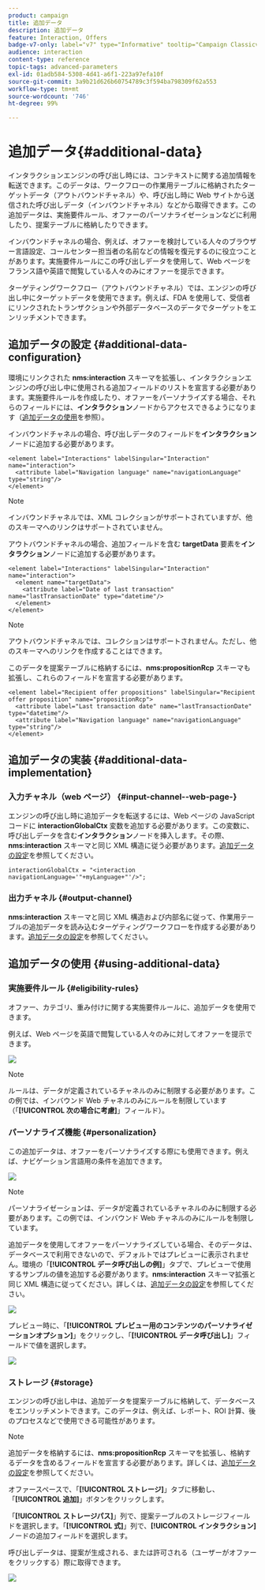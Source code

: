 ```yaml
---
product: campaign
title: 追加データ
description: 追加データ
feature: Interaction, Offers
badge-v7-only: label="v7" type="Informative" tooltip="Campaign Classicv7 にのみ適用"
audience: interaction
content-type: reference
topic-tags: advanced-parameters
exl-id: 01adb584-5308-4d41-a6f1-223a97efa10f
source-git-commit: 3a9b21d626b60754789c3f594ba798309f62a553
workflow-type: tm+mt
source-wordcount: '746'
ht-degree: 99%

---
```


# 追加データ{#additional-data}



インタラクションエンジンの呼び出し時には、コンテキストに関する追加情報を転送できます。このデータは、ワークフローの作業用テーブルに格納されたターゲットデータ（アウトバウンドチャネル）や、呼び出し時に Web サイトから送信された呼び出しデータ（インバウンドチャネル）などから取得できます。この追加データは、実施要件ルール、オファーのパーソナライゼーションなどに利用したり、提案テーブルに格納したりできます。

インバウンドチャネルの場合、例えば、オファーを検討している人々のブラウザー言語設定、コールセンター担当者の名前などの情報を復元するのに役立つことがあります。実施要件ルールにこの呼び出しデータを使用して、Web ページをフランス語や英語で閲覧している人々のみにオファーを提示できます。

ターゲティングワークフロー（アウトバウンドチャネル）では、エンジンの呼び出し中にターゲットデータを使用できます。例えば、FDA を使用して、受信者にリンクされたトランザクションや外部データベースのデータでターゲットをエンリッチメントできます。

## 追加データの設定 {#additional-data-configuration}

環境にリンクされた **nms:interaction** スキーマを拡張し、インタラクションエンジンの呼び出し中に使用される追加フィールドのリストを宣言する必要があります。実施要件ルールを作成したり、オファーをパーソナライズする場合、それらのフィールドには、**インタラクション**&#x200B;ノードからアクセスできるようになります（[追加データの使用](#using-additional-data)を参照）。

インバウンドチャネルの場合、呼び出しデータのフィールドを&#x200B;**インタラクション**&#x200B;ノードに追加する必要があります。

```
<element label="Interactions" labelSingular="Interaction" name="interaction">
  <attribute label="Navigation language" name="navigationLanguage" type="string"/>
</element>
```

>[!NOTE]
>
>インバウンドチャネルでは、XML コレクションがサポートされていますが、他のスキーマへのリンクはサポートされていません。

アウトバウンドチャネルの場合、追加フィールドを含む **targetData** 要素を&#x200B;**インタラクション**&#x200B;ノードに追加する必要があります。

```
<element label="Interactions" labelSingular="Interaction" name="interaction">
  <element name="targetData">
    <attribute label="Date of last transaction" name="lastTransactionDate" type="datetime"/>
  </element>
</element>
```

>[!NOTE]
>
>アウトバウンドチャネルでは、コレクションはサポートされません。ただし、他のスキーマへのリンクを作成することはできます。

このデータを提案テーブルに格納するには、**nms:propositionRcp** スキーマも拡張し、これらのフィールドを宣言する必要があります。

```
<element label="Recipient offer propositions" labelSingular="Recipient offer proposition" name="propositionRcp">
  <attribute label="Last transaction date" name="lastTransactionDate" type="datetime"/>
  <attribute label="Navigation language" name="navigationLanguage" type="string"/>
</element>
```

## 追加データの実装 {#additional-data-implementation}

### 入力チャネル（web ページ） {#input-channel--web-page-}

エンジンの呼び出し時に追加データを転送するには、Web ページの JavaScript コードに **interactionGlobalCtx** 変数を追加する必要があります。この変数に、呼び出しデータを含む&#x200B;**インタラクション**&#x200B;ノードを挿入します。その際、**nms:interaction** スキーマと同じ XML 構造に従う必要があります。[追加データの設定](#additional-data-configuration)を参照してください。

```
interactionGlobalCtx = "<interaction navigationLanguage='"+myLanguage+"'/>";
```

### 出力チャネル {#output-channel}

**nms:interaction** スキーマと同じ XML 構造および内部名に従って、作業用テーブルの追加データを読み込むターゲティングワークフローを作成する必要があります。[追加データの設定](#additional-data-configuration)を参照してください。

## 追加データの使用 {#using-additional-data}

### 実施要件ルール {#eligibility-rules}

オファー、カテゴリ、重み付けに関する実施要件ルールに、追加データを使用できます。

例えば、Web ページを英語で閲覧している人々のみに対してオファーを提示できます。

![](assets/ita_calldata_query.png)

>[!NOTE]
>
>ルールは、データが定義されているチャネルのみに制限する必要があります。この例では、インバウンド Web チャネルのみにルールを制限しています（「**[!UICONTROL 次の場合に考慮]**」フィールド）。

### パーソナライズ機能 {#personalization}

この追加データは、オファーをパーソナライズする際にも使用できます。例えば、ナビゲーション言語用の条件を追加できます。

![](assets/ita_calldata_perso.png)

>[!NOTE]
>
>パーソナライゼーションは、データが定義されているチャネルのみに制限する必要があります。この例では、インバウンド Web チャネルのみにルールを制限しています。

追加データを使用してオファーをパーソナライズしている場合、そのデータは、データベースで利用できないので、デフォルトではプレビューに表示されません。環境の「**[!UICONTROL データ呼び出しの例]**」タブで、プレビューで使用するサンプルの値を追加する必要があります。**nms:interaction** スキーマ拡張と同じ XML 構造に従ってください。詳しくは、[追加データの設定](#additional-data-configuration)を参照してください。

![](assets/ita_calldata_preview.png)

プレビュー時に、「**[!UICONTROL プレビュー用のコンテンツのパーソナライゼーションオプション]**」をクリックし、「**[!UICONTROL データ呼び出し]**」フィールドで値を選択します。

![](assets/ita_calldata_preview2.png)

### ストレージ {#storage}

エンジンの呼び出し中は、追加データを提案テーブルに格納して、データベースをエンリッチメントできます。このデータは、例えば、レポート、ROI 計算、後のプロセスなどで使用できる可能性があります。

>[!NOTE]
>
>追加データを格納するには、**nms:propositionRcp** スキーマを拡張し、格納するデータを含めるフィールドを宣言する必要があります。詳しくは、[追加データの設定](#additional-data-configuration)を参照してください。

オファースペースで、「**[!UICONTROL ストレージ]**」タブに移動し、「**[!UICONTROL 追加]**」ボタンをクリックします。

「**[!UICONTROL ストレージパス]**」列で、提案テーブルのストレージフィールドを選択します。「**[!UICONTROL 式]**」列で、**[!UICONTROL インタラクション]**&#x200B;ノードの追加フィールドを選択します。

呼び出しデータは、提案が生成される、または許可される（ユーザーがオファーをクリックする）際に取得できます。

![](assets/ita_calldata_storage.png)
